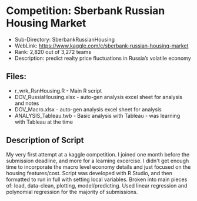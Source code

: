 # Competition: Sberbank Russian Housing Market
- Sub-Directory: SberbankRussianHousing
- WebLink: https://www.kaggle.com/c/sberbank-russian-housing-market
- Rank: 2,820 out of 3,272 teams
- Description: predict realty price fluctuations in Russia’s volatile economy

## Files:
- r_wrk_RsnHousing.R - Main R script
- DOV_RussiaHousing.xlsx - auto-gen analysis excel sheet for analysis and notes
- DOV_Macro.xlsx - auto-gen analysis excel sheet for analysis
- ANALYSIS_Tableau.twb - Basic analysis with Tableau - was learning with Tableau at the time


## Description of Script
My very first attempt at a kaggle competition.  I joined one month before the submission deadline, and more for a learning excercise.  I didn't get enough time to incorporate the macro level economy details and just focused on the housing features/cost.  Script was developed with R Studio, and then formatted to run in full with setting local variables.  Broken into main pieces of: load, data-clean, plotting, model/predicting.  Used linear regression and polynomial regression for the majority of submissions.